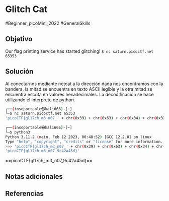 # Glitch Cat
#Beginner_picoMini_2022 #GeneralSkills 
## Objetivo
Our flag printing service has started glitching! `$ nc saturn.picoctf.net 65353`
## Solución
Al conectarnos mediante netcat a la dirección dada nos encontramos con la bandera, la mitad se encuentra en texto ASCII legible y la otra mitad se encuentra escrita en valores hexadecimales. La decodificación se hace utilizando el interprete de python.

```bash
┌──(insoportable㉿kali666)-[~]
└─$ nc saturn.picoctf.net 65353
'picoCTF{gl17ch_m3_n07_' + chr(0x39) + chr(0x63) + chr(0x34) + chr(0x32) + chr(0x61) + chr(0x34) + chr(0x35) + chr(0x64) + '}'
                                                                                                                                                                       
┌──(insoportable㉿kali666)-[~]
└─$ python3
Python 3.11.2 (main, Feb 12 2023, 00:48:52) [GCC 12.2.0] on linux
Type "help", "copyright", "credits" or "license" for more information.
>>> 'picoCTF{gl17ch_m3_n07_' + chr(0x39) + chr(0x63) + chr(0x34) + chr(0x32) + chr(0x61) + chr(0x34) + chr(0x35) + chr(0x64) + '}'
'picoCTF{gl17ch_m3_n07_9c42a45d}'
```

==picoCTF{gl17ch_m3_n07_9c42a45d}==
## Notas adicionales

## Referencias
